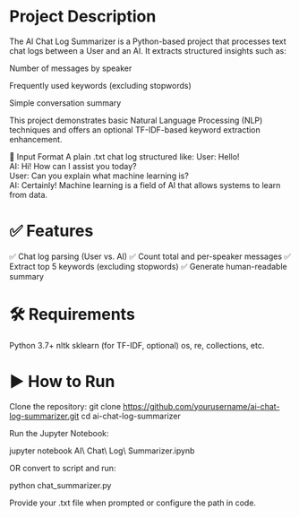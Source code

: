 # Project Description
The AI Chat Log Summarizer is a Python-based project that processes text chat logs between a User and an AI. It extracts structured insights such as:

Number of messages by speaker

Frequently used keywords (excluding stopwords)

Simple conversation summary

This project demonstrates basic Natural Language Processing (NLP) techniques and offers an optional TF-IDF-based keyword extraction enhancement.

📂 Input Format
A plain .txt chat log structured like:
User: Hello!  
AI: Hi! How can I assist you today?  
User: Can you explain what machine learning is?  
AI: Certainly! Machine learning is a field of AI that allows systems to learn from data.  

# ✅ Features
✅ Chat log parsing (User vs. AI)
✅ Count total and per-speaker messages
✅ Extract top 5 keywords (excluding stopwords)
✅ Generate human-readable summary

# 🛠 Requirements
Python 3.7+
nltk
sklearn (for TF-IDF, optional)
os, re, collections, etc.
# ▶️ How to Run
Clone the repository:
git clone https://github.com/yourusername/ai-chat-log-summarizer.git
cd ai-chat-log-summarizer

Run the Jupyter Notebook:

jupyter notebook AI\ Chat\ Log\ Summarizer.ipynb

OR convert to script and run:

python chat_summarizer.py

Provide your .txt file when prompted or configure the path in code.
